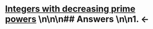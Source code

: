 # [Integers with decreasing prime powers](https://projecteuler.net/problem=578) \n\n\n## Answers \n\n1. &larr;
